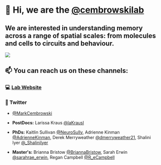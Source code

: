 
# 👋 Hi, we are the [@cembrowskilab](https://www.cembrowskilab.com/)

## We are interested in understanding memory across a range of spatial scales: from molecules and cells to circuits and behaviour.  
![](https://media-exp1.licdn.com/dms/image/C5616AQFa9YejbQKsvw/profile-displaybackgroundimage-shrink_350_1400/0/1598040090700?e=1652313600&v=beta&t=3tNPgDfHaYZRqnuYNy77_-G7BMpbgTcPafXe3nhfBGQ)
  
## 📫  You can reach us on these channels:
### 💻 [Lab Website](https://www.cembrowskilab.com/)
### 🐣 Twitter
- [@MarkCembrowski](https://twitter.com/MarkCembrowski)  
  
- **PostDocs:** Larissa Kraus [@laKrausl](https://twitter.com/laKrausl)    
- **PhDs:** Kaitlin Sullivan [@NeuroSully](https://twitter.com/NeuroSully), Adrienne Kinman [@AdrienneKinman](https://twitter.com/AdrienneKinman), Derek Merryweather [@dmerryweather21](https://twitter.com/dmerryweather21), Shalini Iyer [@_ShaliniIyer](https://twitter.com/_ShaliniIyer)   
- **Master's:** Brianna Bristow [@BriannaBristow](https://twitter.com/BriannaBristow), Sarah Erwin [@sarahrae_erwin](https://twitter.com/sarahrae_erwin), Regan Campbell [@R_eCampbell](https://twitter.com/R_eCampbell)    


